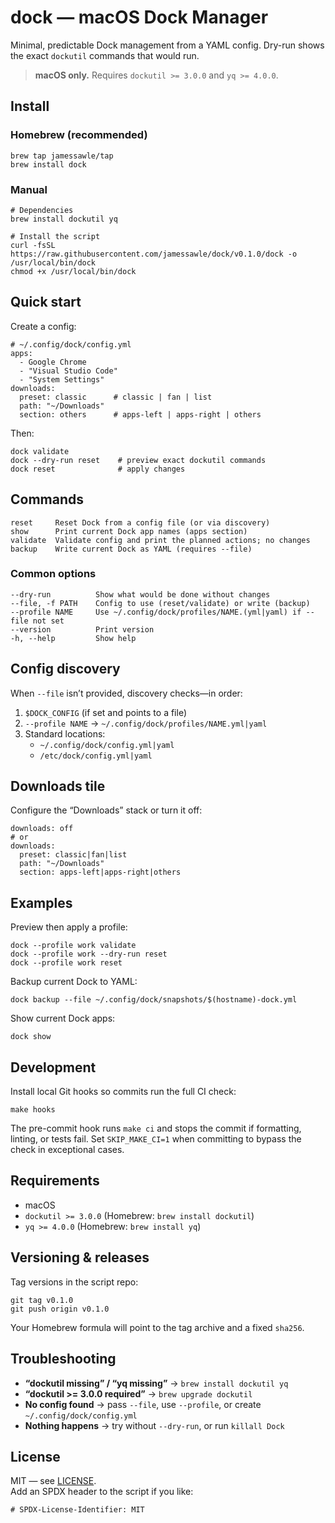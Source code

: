 # dock — macOS Dock Manager

Minimal, predictable Dock management from a YAML config. Dry-run shows the exact `dockutil` commands that would run.

> **macOS only.** Requires `dockutil >= 3.0.0` and `yq >= 4.0.0`.

## Install

### Homebrew (recommended)

    brew tap jamessawle/tap
    brew install dock

### Manual

    # Dependencies
    brew install dockutil yq

    # Install the script
    curl -fsSL https://raw.githubusercontent.com/jamessawle/dock/v0.1.0/dock -o /usr/local/bin/dock
    chmod +x /usr/local/bin/dock

## Quick start

Create a config:

    # ~/.config/dock/config.yml
    apps:
      - Google Chrome
      - "Visual Studio Code"
      - "System Settings"
    downloads:
      preset: classic      # classic | fan | list
      path: "~/Downloads"
      section: others      # apps-left | apps-right | others

Then:

    dock validate
    dock --dry-run reset    # preview exact dockutil commands
    dock reset              # apply changes

## Commands

    reset     Reset Dock from a config file (or via discovery)
    show      Print current Dock app names (apps section)
    validate  Validate config and print the planned actions; no changes
    backup    Write current Dock as YAML (requires --file)

### Common options

    --dry-run          Show what would be done without changes
    --file, -f PATH    Config to use (reset/validate) or write (backup)
    --profile NAME     Use ~/.config/dock/profiles/NAME.(yml|yaml) if --file not set
    --version          Print version
    -h, --help         Show help

## Config discovery

When `--file` isn’t provided, discovery checks—in order:

1. `$DOCK_CONFIG` (if set and points to a file)  
2. `--profile NAME` → `~/.config/dock/profiles/NAME.yml|yaml`  
3. Standard locations:
   - `~/.config/dock/config.yml|yaml`
   - `/etc/dock/config.yml|yaml`

## Downloads tile

Configure the “Downloads” stack or turn it off:

    downloads: off
    # or
    downloads:
      preset: classic|fan|list
      path: "~/Downloads"
      section: apps-left|apps-right|others

## Examples

Preview then apply a profile:

    dock --profile work validate
    dock --profile work --dry-run reset
    dock --profile work reset

Backup current Dock to YAML:

    dock backup --file ~/.config/dock/snapshots/$(hostname)-dock.yml

Show current Dock apps:

    dock show

## Development

Install local Git hooks so commits run the full CI check:

    make hooks

The pre-commit hook runs `make ci` and stops the commit if formatting, linting, or tests fail. Set `SKIP_MAKE_CI=1` when committing to bypass the check in exceptional cases.

## Requirements

- macOS
- `dockutil >= 3.0.0` (Homebrew: `brew install dockutil`)
- `yq >= 4.0.0` (Homebrew: `brew install yq`)

## Versioning & releases

Tag versions in the script repo:

    git tag v0.1.0
    git push origin v0.1.0

Your Homebrew formula will point to the tag archive and a fixed `sha256`.

## Troubleshooting

- **“dockutil missing” / “yq missing”** → `brew install dockutil yq`
- **“dockutil >= 3.0.0 required”** → `brew upgrade dockutil`
- **No config found** → pass `--file`, use `--profile`, or create `~/.config/dock/config.yml`
- **Nothing happens** → try without `--dry-run`, or run `killall Dock`

## License

MIT — see [LICENSE](./LICENSE).  
Add an SPDX header to the script if you like:

    # SPDX-License-Identifier: MIT
